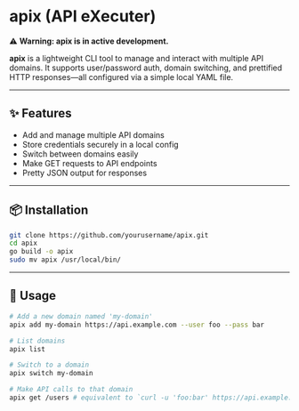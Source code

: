 # apix (API eXecuter)

⚠️ **Warning: apix is in active development.**

**apix** is a lightweight CLI tool to manage and interact with multiple API domains. It supports user/password auth, domain switching, and prettified HTTP responses—all configured via a simple local YAML file.

---

## ✨ Features

- Add and manage multiple API domains
- Store credentials securely in a local config
- Switch between domains easily
- Make GET requests to API endpoints
- Pretty JSON output for responses

---

## 📦 Installation

```sh
git clone https://github.com/yourusername/apix.git
cd apix
go build -o apix
sudo mv apix /usr/local/bin/
```

---

## 🚀 Usage

```sh
# Add a new domain named 'my-domain'
apix add my-domain https://api.example.com --user foo --pass bar

# List domains
apix list

# Switch to a domain
apix switch my-domain

# Make API calls to that domain
apix get /users # equivalent to `curl -u 'foo:bar' https://api.example.com/users`
```
